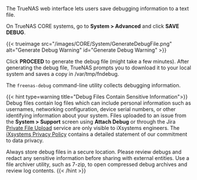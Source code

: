 &NewLine;

The TrueNAS web interface lets users save debugging information to a text file.

On TrueNAS CORE systems, go to **System > Advanced** and click **SAVE DEBUG**.

{{< trueimage src="/images/CORE/System/GenerateDebugFile.png" alt="Generate Debug Warning" id="Generate Debug Warning" >}}

Click **PROCEED** to generate the debug file (might take a few minutes).
After generating the debug file, TrueNAS prompts you to download it to your local system and saves a copy in <file>/var/tmp/fndebug</file>.

The `freenas-debug` command-line utility collects debugging information.

{{< hint type=warning title="Debug Files Contain Sensitive Information">}}
Debug files contain log files which can include personal information such as usernames, networking configuration, device serial numbers, or other identifying information about your system.
Files uploaded to an issue from the **System > Support** screen using **Attach Debug** or through the Jira [Private File Upload](https://ixsystems.atlassian.net/servicedesk/customer/portal/15/group/37/create/153) service are only visible to iXsystems engineers.
The [iXsystems Privacy Policy](https://www.ixsystems.com/privacy-policy/) contains a detailed statement of our commitment to data privacy.

Always store debug files in a secure location.
Please review debugs and redact any sensitive information before sharing with external entities.
Use a file archiver utility, such as 7-zip, to open compressed debug archives and review log contents.
{{< /hint >}}
